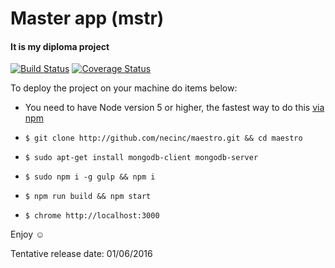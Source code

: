 # Master app (mstr)
#### It is my diploma project

[![Build Status](https://travis-ci.org/necinc/mstr.svg?branch=master)](https://travis-ci.org/necinc/mstr)
[![Coverage Status](https://coveralls.io/repos/github/necinc/maestro/badge.svg?branch=master)](https://coveralls.io/github/necinc/maestro?branch=master)

To deploy the project on your machine do items below:

- You need to have Node version 5 or higher, the fastest way to do this [via npm](https://davidwalsh.name/upgrade-nodejs)

- `$ git clone http://github.com/necinc/maestro.git && cd maestro`

- `$ sudo apt-get install mongodb-client mongodb-server`

- `$ sudo npm i -g gulp && npm i`

- `$ npm run build && npm start`

- `$ chrome http://localhost:3000`

Enjoy :relaxed:

Tentative release date: 01/06/2016
